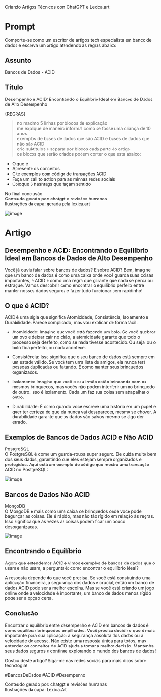 Criando Artigos Técnicos com ChatGPT e Lexica.art

# Prompt
Comporte-se como um escritor de artigos tech especialista em banco de dados e escreva um artigo atendendo as regras abaixo:

## Assunto
Bancos de Dados - ACID

## Titulo
Desempenho e ACID: Encontrando o Equilíbrio Ideal em Bancos de Dados de Alto Desempenho

{REGRAS}
> no maximo 5 linhas por blocos de explicação<br />
> me explique de maneira informal como se fosse uma criança de 10 anos<br />
> exemplos de bases de dados que são ACID e bases de dados que não são ACID<br />
> crie subtitulos e separar por blocos cada parte do artigo<br />
> os blocos que serão criados podem conter o que esta abaixo:
- O que é
- Apresente os conceitos
- Cite exemplos com código de transações ACID
- Faça um call to action para as minhas redes sociais
- Coloque 3 hashtags que façam sentido

No final conclusão<br />
Conteudo gerado por: chatgpt e revisões humanas<br />
Ilustrações da capa: gerada pela lexica.art






![image](https://github.com/rb-garcia/DIO-Artigo-BancoDados-ACID/assets/90473342/bc1666a7-005d-4106-be8e-d88cfc633b81)


# Artigo

## Desempenho e ACID: Encontrando o Equilíbrio Ideal em Bancos de Dados de Alto Desempenho

Você já ouviu falar sobre bancos de dados? E sobre ACID? Bem, imagine que um banco de dados é como uma caixa onde você guarda suas coisas importantes, e ACID é como uma regra que garante que nada se perca ou estrague. Vamos descobrir como encontrar o equilíbrio perfeito entre manter nossos dados seguros e fazer tudo funcionar bem rapidinho!

## O que é ACID?
ACID é uma sigla que significa Atomicidade, Consistência, Isolamento e Durabilidade. Parece complicado, mas vou explicar de forma fácil.

- Atomicidade: Imagine que você está fazendo um bolo. Se você quebrar um ovo e deixar cair no chão, a atomicidade garante que todo o processo seja desfeito, como se nada tivesse acontecido. Ou seja, ou o bolo fica perfeito, ou nada acontece.

- Consistência: Isso significa que o seu banco de dados está sempre em um estado válido. Se você tem uma lista de amigos, ela nunca terá pessoas duplicadas ou faltando. É como manter seus brinquedos organizados.

- Isolamento: Imagine que você e seu irmão estão brincando com os mesmos brinquedos, mas vocês não podem interferir um no brinquedo do outro. Isso é isolamento. Cada um faz sua coisa sem atrapalhar o outro.

- Durabilidade: É como quando você escreve uma história em um papel e quer ter certeza de que ela nunca vai desaparecer, mesmo se chover. A durabilidade garante que os dados são salvos mesmo se algo der errado.

## Exemplos de Bancos de Dados ACID e Não ACID
PostgreSQL<br />
O PostgreSQL é como um guarda-roupa super seguro. Ele cuida muito bem dos seus dados, garantindo que eles estejam sempre organizados e protegidos. Aqui está um exemplo de código que mostra uma transação ACID no PostgreSQL:

![image](https://github.com/rb-garcia/DIO-Artigo-BancoDados-ACID/assets/90473342/121e1eca-8b6d-4453-b12c-6830d392d757)

## Bancos de Dados Não ACID
MongoDB<br />
O MongoDB é mais como uma caixa de brinquedos onde você pode bagunçar as coisas. Ele é rápido, mas não tão rígido em relação às regras. Isso significa que às vezes as coisas podem ficar um pouco desorganizadas.

![image](https://github.com/rb-garcia/DIO-Artigo-BancoDados-ACID/assets/90473342/933dc832-76ad-49a2-9914-02eee6fbb5f8)

## Encontrando o Equilíbrio
Agora que entendemos ACID e vimos exemplos de bancos de dados que o usam e não usam, a pergunta é: como encontrar o equilíbrio ideal?

A resposta depende do que você precisa. Se você está construindo uma aplicação financeira, a segurança dos dados é crucial, então um banco de dados ACID pode ser a melhor escolha. Mas se você está criando um jogo online onde a velocidade é importante, um banco de dados menos rígido pode ser a opção certa.

## Conclusão
Encontrar o equilíbrio entre desempenho e ACID em bancos de dados é como equilibrar brinquedos empilhados. Você precisa decidir o que é mais importante para sua aplicação: a segurança absoluta dos dados ou a velocidade de acesso. Não existe uma resposta única para todos, mas entender os conceitos de ACID ajuda a tomar a melhor decisão. Mantenha seus dados seguros e continue explorando o mundo dos bancos de dados!

Gostou deste artigo? Siga-me nas redes sociais para mais dicas sobre tecnologia! 

#BancosDeDados #ACID #Desempenho

Conteudo gerado por: chatgpt e revisões humanas<br />
Ilustrações da capa: Lexica.Art
